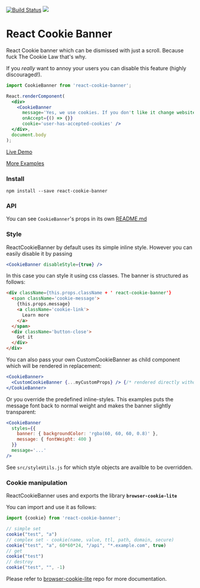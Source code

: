 [![Build Status](https://drone.our.buildo.io/api/badges/buildo/react-cookie-banner/status.svg)](https://drone.our.buildo.io/buildo/react-cookie-banner) ![](https://img.shields.io/npm/v/react-cookie-banner.svg)

# React Cookie Banner

React Cookie banner which can be dismissed with just a scroll. Because fuck The Cookie Law that's why.

If you *really* want to annoy your users you can disable this feature (highly discouraged!).

```jsx
import CookieBanner from 'react-cookie-banner';

React.renderComponent(
  <div>
    <CookieBanner
      message='Yes, we use cookies. If you don't like it change website, we won't miss you!'
      onAccept={() => {}}
      cookie='user-has-accepted-cookies' />
  </div>,
  document.body
);
```

[Live Demo](https://rawgit.com/buildo/react-cookie-banner/master/examples/index.html)

[More Examples](https://github.com/buildo/react-cookie-banner/tree/master/examples)

### Install
```
npm install --save react-cookie-banner
```

### API
You can see `CookieBanner`'s props in its own [README.md](https://github.com/buildo/react-cookie-banner/blob/master/src/README.md)

### Style
ReactCookieBanner by default uses its simple inline style. However you can easily disable it by passing

```jsx
<CookieBanner disableStyle={true} />
```

In this case you can style it using css classes. The banner is structured as follows:

```html
<div className={this.props.className + ' react-cookie-banner'}
  <span className='cookie-message'>
    {this.props.message}
    <a className='cookie-link'>
      Learn more
    </a>
  </span>
  <div className='button-close'>
    Got it
  </div>
</div>
```

You can also pass your own CustomCookieBanner as child component which will be rendered in replacement:

```jsx
<CookieBanner>
  <CustomCookieBanner {...myCustomProps} /> {/* rendered directly without any <div> wrapper */}
</CookieBanner>
```

Or you override the predefined inline-styles. This examples puts the message font back to normal weight and makes the banner slightly transparent:

```jsx
<CookieBanner
  styles={{
    banner: { backgroundColor: 'rgba(60, 60, 60, 0.8)' },
    message: { fontWeight: 400 }
  }}
  message='...'
/>
```

See `src/styleUtils.js` for which style objects are availble to be overridden.

### Cookie manipulation
ReactCookieBanner uses and exports the library **`browser-cookie-lite`**

You can import and use it as follows:

```js
import {cookie} from 'react-cookie-banner';

// simple set
cookie("test", "a")
// complex set - cookie(name, value, ttl, path, domain, secure)
cookie("test", "a", 60*60*24, "/api", "*.example.com", true)
// get
cookie("test")
// destroy
cookie("test", "", -1)
```

Please refer to [browser-cookie-lite](https://github.com/litejs/browser-cookie-lite) repo for more documentation.
